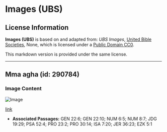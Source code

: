 # Images (UBS)

## License Information

**Images (UBS)** is based on and adapted from: _UBS Images_, [United Bible Societies](https://unitedbiblesocieties.org/), None, which is licensed under a [Public Domain CC0](https://creativecommons.org/public-domain/cc0/).

This markdown version is provided under the same license.



--------------------------------

## Mma agha (id: 290784)

### Image Content

![Image](https://cdn.aquifer.bible/aquifer-content/resources/Media/WEB-0498_knife.jpg)

[link](https://cdn.aquifer.bible/aquifer-content/resources/Media/WEB-0498_knife.jpg)

* **Associated Passages:** GEN 22:6; GEN 22:10; NUM 6:5; NUM 8:7; JDG 19:29; PSA 52:4; PRO 23:2; PRO 30:14; ISA 7:20; JER 36:23; EZK 5:1

